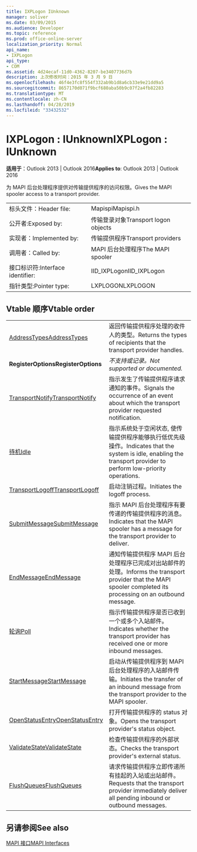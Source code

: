 ```yaml
---
title: IXPLogon IUnknown
manager: soliver
ms.date: 03/09/2015
ms.audience: Developer
ms.topic: reference
ms.prod: office-online-server
localization_priority: Normal
api_name:
- IXPLogon
api_type:
- COM
ms.assetid: 4d24ecaf-11d0-4362-8207-be3407736d7b
description: 上次修改时间：2015 年 3 月 9 日
ms.openlocfilehash: 46f4e3fc8f554f332ab9b1d8a6cb33e9e21dd9a5
ms.sourcegitcommit: 8657170d071f9bcf680aba50b9c07f2a4fb82283
ms.translationtype: MT
ms.contentlocale: zh-CN
ms.lasthandoff: 04/28/2019
ms.locfileid: "33432532"
---
```

# <a name="ixplogon--iunknown"></a><span data-ttu-id="36ad5-103">IXPLogon : IUnknown</span><span class="sxs-lookup"><span data-stu-id="36ad5-103">IXPLogon : IUnknown</span></span>

  
  
<span data-ttu-id="36ad5-104">**适用于**：Outlook 2013 | Outlook 2016</span><span class="sxs-lookup"><span data-stu-id="36ad5-104">**Applies to**: Outlook 2013 | Outlook 2016</span></span> 
  
<span data-ttu-id="36ad5-105">为 MAPI 后台处理程序提供对传输提供程序的访问权限。</span><span class="sxs-lookup"><span data-stu-id="36ad5-105">Gives the MAPI spooler access to a transport provider.</span></span> 
  
|||
|:-----|:-----|
|<span data-ttu-id="36ad5-106">标头文件：</span><span class="sxs-lookup"><span data-stu-id="36ad5-106">Header file:</span></span>  <br/> |<span data-ttu-id="36ad5-107">Mapispi</span><span class="sxs-lookup"><span data-stu-id="36ad5-107">Mapispi.h</span></span>  <br/> |
|<span data-ttu-id="36ad5-108">公开者:</span><span class="sxs-lookup"><span data-stu-id="36ad5-108">Exposed by:</span></span>  <br/> |<span data-ttu-id="36ad5-109">传输登录对象</span><span class="sxs-lookup"><span data-stu-id="36ad5-109">Transport logon objects</span></span>  <br/> |
|<span data-ttu-id="36ad5-110">实现者：</span><span class="sxs-lookup"><span data-stu-id="36ad5-110">Implemented by:</span></span>  <br/> |<span data-ttu-id="36ad5-111">传输提供程序</span><span class="sxs-lookup"><span data-stu-id="36ad5-111">Transport providers</span></span>  <br/> |
|<span data-ttu-id="36ad5-112">调用者：</span><span class="sxs-lookup"><span data-stu-id="36ad5-112">Called by:</span></span>  <br/> |<span data-ttu-id="36ad5-113">MAPI 后台处理程序</span><span class="sxs-lookup"><span data-stu-id="36ad5-113">The MAPI spooler</span></span>  <br/> |
|<span data-ttu-id="36ad5-114">接口标识符:</span><span class="sxs-lookup"><span data-stu-id="36ad5-114">Interface identifier:</span></span>  <br/> |<span data-ttu-id="36ad5-115">IID_IXPLogon</span><span class="sxs-lookup"><span data-stu-id="36ad5-115">IID_IXPLogon</span></span>  <br/> |
|<span data-ttu-id="36ad5-116">指针类型:</span><span class="sxs-lookup"><span data-stu-id="36ad5-116">Pointer type:</span></span>  <br/> |<span data-ttu-id="36ad5-117">LXPLOGON</span><span class="sxs-lookup"><span data-stu-id="36ad5-117">LXPLOGON</span></span>  <br/> |
   
## <a name="vtable-order"></a><span data-ttu-id="36ad5-118">Vtable 顺序</span><span class="sxs-lookup"><span data-stu-id="36ad5-118">Vtable order</span></span>

|||
|:-----|:-----|
|[<span data-ttu-id="36ad5-119">AddressTypes</span><span class="sxs-lookup"><span data-stu-id="36ad5-119">AddressTypes</span></span>](ixplogon-addresstypes.md) <br/> |<span data-ttu-id="36ad5-120">返回传输提供程序处理的收件人的类型。</span><span class="sxs-lookup"><span data-stu-id="36ad5-120">Returns the types of recipients that the transport provider handles.</span></span>  <br/> |
|<span data-ttu-id="36ad5-121">**RegisterOptions**</span><span class="sxs-lookup"><span data-stu-id="36ad5-121">**RegisterOptions**</span></span> <br/> | <span data-ttu-id="36ad5-122">*不支持或记录。*</span><span class="sxs-lookup"><span data-stu-id="36ad5-122">*Not supported or documented.*</span></span>  <br/> |
|[<span data-ttu-id="36ad5-123">TransportNotify</span><span class="sxs-lookup"><span data-stu-id="36ad5-123">TransportNotify</span></span>](ixplogon-transportnotify.md) <br/> |<span data-ttu-id="36ad5-124">指示发生了传输提供程序请求通知的事件。</span><span class="sxs-lookup"><span data-stu-id="36ad5-124">Signals the occurrence of an event about which the transport provider requested notification.</span></span>  <br/> |
|[<span data-ttu-id="36ad5-125">待机</span><span class="sxs-lookup"><span data-stu-id="36ad5-125">Idle</span></span>](ixplogon-idle.md) <br/> |<span data-ttu-id="36ad5-126">指示系统处于空闲状态, 使传输提供程序能够执行低优先级操作。</span><span class="sxs-lookup"><span data-stu-id="36ad5-126">Indicates that the system is idle, enabling the transport provider to perform low-priority operations.</span></span>  <br/> |
|[<span data-ttu-id="36ad5-127">TransportLogoff</span><span class="sxs-lookup"><span data-stu-id="36ad5-127">TransportLogoff</span></span>](ixplogon-transportlogoff.md) <br/> |<span data-ttu-id="36ad5-128">启动注销过程。</span><span class="sxs-lookup"><span data-stu-id="36ad5-128">Initiates the logoff process.</span></span>  <br/> |
|[<span data-ttu-id="36ad5-129">SubmitMessage</span><span class="sxs-lookup"><span data-stu-id="36ad5-129">SubmitMessage</span></span>](ixplogon-submitmessage.md) <br/> |<span data-ttu-id="36ad5-130">指示 MAPI 后台处理程序有要传递的传输提供程序的消息。</span><span class="sxs-lookup"><span data-stu-id="36ad5-130">Indicates that the MAPI spooler has a message for the transport provider to deliver.</span></span>  <br/> |
|[<span data-ttu-id="36ad5-131">EndMessage</span><span class="sxs-lookup"><span data-stu-id="36ad5-131">EndMessage</span></span>](ixplogon-endmessage.md) <br/> |<span data-ttu-id="36ad5-132">通知传输提供程序 MAPI 后台处理程序已完成对出站邮件的处理。</span><span class="sxs-lookup"><span data-stu-id="36ad5-132">Informs the transport provider that the MAPI spooler completed its processing on an outbound message.</span></span>  <br/> |
|[<span data-ttu-id="36ad5-133">轮询</span><span class="sxs-lookup"><span data-stu-id="36ad5-133">Poll</span></span>](ixplogon-poll.md) <br/> |<span data-ttu-id="36ad5-134">指示传输提供程序是否已收到一个或多个入站邮件。</span><span class="sxs-lookup"><span data-stu-id="36ad5-134">Indicates whether the transport provider has received one or more inbound messages.</span></span>  <br/> |
|[<span data-ttu-id="36ad5-135">StartMessage</span><span class="sxs-lookup"><span data-stu-id="36ad5-135">StartMessage</span></span>](ixplogon-startmessage.md) <br/> |<span data-ttu-id="36ad5-136">启动从传输提供程序到 MAPI 后台处理程序的入站邮件传输。</span><span class="sxs-lookup"><span data-stu-id="36ad5-136">Initiates the transfer of an inbound message from the transport provider to the MAPI spooler.</span></span>  <br/> |
|[<span data-ttu-id="36ad5-137">OpenStatusEntry</span><span class="sxs-lookup"><span data-stu-id="36ad5-137">OpenStatusEntry</span></span>](ixplogon-openstatusentry.md) <br/> |<span data-ttu-id="36ad5-138">打开传输提供程序的 status 对象。</span><span class="sxs-lookup"><span data-stu-id="36ad5-138">Opens the transport provider's status object.</span></span>  <br/> |
|[<span data-ttu-id="36ad5-139">ValidateState</span><span class="sxs-lookup"><span data-stu-id="36ad5-139">ValidateState</span></span>](ixplogon-validatestate.md) <br/> |<span data-ttu-id="36ad5-140">检查传输提供程序的外部状态。</span><span class="sxs-lookup"><span data-stu-id="36ad5-140">Checks the transport provider's external status.</span></span>  <br/> |
|[<span data-ttu-id="36ad5-141">FlushQueues</span><span class="sxs-lookup"><span data-stu-id="36ad5-141">FlushQueues</span></span>](ixplogon-flushqueues.md) <br/> |<span data-ttu-id="36ad5-142">请求传输提供程序立即传递所有挂起的入站或出站邮件。</span><span class="sxs-lookup"><span data-stu-id="36ad5-142">Requests that the transport provider immediately deliver all pending inbound or outbound messages.</span></span>  <br/> |
   
## <a name="see-also"></a><span data-ttu-id="36ad5-143">另请参阅</span><span class="sxs-lookup"><span data-stu-id="36ad5-143">See also</span></span>



[<span data-ttu-id="36ad5-144">MAPI 接口</span><span class="sxs-lookup"><span data-stu-id="36ad5-144">MAPI Interfaces</span></span>](mapi-interfaces.md)


